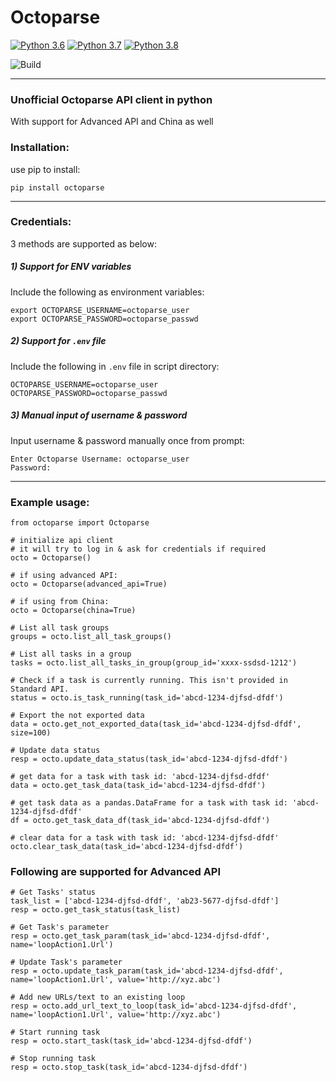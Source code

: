 # Octoparse


[![Python 3.6](https://img.shields.io/badge/python-3.6-blue.svg)](https://www.python.org/downloads/release/python-360/)
[![Python 3.7](https://img.shields.io/badge/python-3.7-blue.svg)](https://www.python.org/downloads/release/python-370/)
[![Python 3.8](https://img.shields.io/badge/python-3.8-blue.svg)](https://www.python.org/downloads/release/python-380/)

![Build](https://github.com/itzmestar/Octoparse/workflows/Build/badge.svg)

-------

### Unofficial Octoparse API client in python
With support for Advanced API and China as well


### Installation:
use pip to install:
``` 
pip install octoparse
```
-----------

### Credentials:
3 methods are supported as below:
##### 1) Support for ENV variables

Include the following as environment variables: 
 ```
export OCTOPARSE_USERNAME=octoparse_user
export OCTOPARSE_PASSWORD=octoparse_passwd
 ```
##### 2) Support for `.env` file

Include the following in `.env` file in script directory:
```
OCTOPARSE_USERNAME=octoparse_user
OCTOPARSE_PASSWORD=octoparse_passwd
```

##### 3) Manual input of username & password

Input username & password manually once from prompt:
```
Enter Octoparse Username: octoparse_user
Password: 
```

-----------

### Example usage:
```
from octoparse import Octoparse

# initialize api client
# it will try to log in & ask for credentials if required
octo = Octoparse()

# if using advanced API:
octo = Octoparse(advanced_api=True)

# if using from China:
octo = Octoparse(china=True)

# List all task groups
groups = octo.list_all_task_groups()

# List all tasks in a group
tasks = octo.list_all_tasks_in_group(group_id='xxxx-ssdsd-1212')

# Check if a task is currently running. This isn't provided in Standard API.
status = octo.is_task_running(task_id='abcd-1234-djfsd-dfdf')

# Export the not exported data
data = octo.get_not_exported_data(task_id='abcd-1234-djfsd-dfdf', size=100)

# Update data status
resp = octo.update_data_status(task_id='abcd-1234-djfsd-dfdf')

# get data for a task with task id: 'abcd-1234-djfsd-dfdf'
data = octo.get_task_data(task_id='abcd-1234-djfsd-dfdf')

# get task data as a pandas.DataFrame for a task with task id: 'abcd-1234-djfsd-dfdf'
df = octo.get_task_data_df(task_id='abcd-1234-djfsd-dfdf')

# clear data for a task with task id: 'abcd-1234-djfsd-dfdf'
octo.clear_task_data(task_id='abcd-1234-djfsd-dfdf')

```

### Following are supported for Advanced API
```
# Get Tasks' status
task_list = ['abcd-1234-djfsd-dfdf', 'ab23-5677-djfsd-dfdf']
resp = octo.get_task_status(task_list)

# Get Task's parameter
resp = octo.get_task_param(task_id='abcd-1234-djfsd-dfdf', name='loopAction1.Url')

# Update Task's parameter
resp = octo.update_task_param(task_id='abcd-1234-djfsd-dfdf', name='loopAction1.Url', value='http://xyz.abc')

# Add new URLs/text to an existing loop
resp = octo.add_url_text_to_loop(task_id='abcd-1234-djfsd-dfdf', name='loopAction1.Url', value='http://xyz.abc')

# Start running task
resp = octo.start_task(task_id='abcd-1234-djfsd-dfdf')

# Stop running task
resp = octo.stop_task(task_id='abcd-1234-djfsd-dfdf')
```
